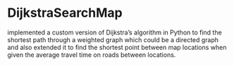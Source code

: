 # DijkstraSearchMap
implemented a custom version of Dijkstra’s algorithm in Python to find the shortest path through a weighted graph which could be a directed graph and also extended it to find the shortest point between map locations when given the average travel time on roads between locations.

